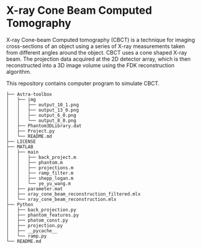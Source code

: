 # X-ray Cone Beam Computed Tomography

X-ray Cone-beam Computed tomography (CBCT) is a technique for imaging cross-sections of an object using a series of X-ray measurements taken from
different angles around the object. CBCT uses a cone shaped X-ray beam.
The projection data acquired at the 2D detector array, which is then reconstructed into a 3D image volume using the FDK reconstruction
algorithm.

This repository contains computer program to simulate CBCT.


```
├── Astra-toolbox
│   ├── img
│   │   ├── output_10_1.png
│   │   ├── output_13_0.png
│   │   ├── output_6_0.png
│   │   └── output_8_0.png
│   ├── Phantom3DLibrary.dat
│   ├── Project.py
│   └── README.md
├── LICENSE
├── MATLAB
│   ├── main
│   │   ├── back_project.m
│   │   ├── phantom.m
│   │   ├── projections.m
│   │   ├── ramp_filter.m
│   │   ├── shepp_logan.m
│   │   └── ye_yu_wang.m
│   ├── parameter.mat
│   ├── xray_cone_beam_reconstruction_filtered.mlx
│   └── xray_cone_beam_reconstruction.mlx
├── Python
│   ├── back_projection.py
│   ├── phantom_features.py
│   ├── phatom_const.py
│   ├── projection.py
│   ├── __pycache__
│   └── ramp.py
└── README.md


```

